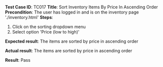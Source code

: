 **Test Case ID**: TC017
**Title**: Sort Inventory Items By Price In Ascending Order
**Precondition**: The user has logged in and is on the inventory page './inventory.html'
**Steps**:
1. Click on the sorting dropdown menu
2. Select option 'Price (low to high)'

**Expected result**: The items are sorted by price in ascending order

**Actual result**: The items are sorted by price in ascending order

**Result**: Pass